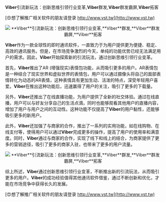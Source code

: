 **Viber**引流新玩法：创新思维引领行业变革,**Viber**群发,**Viber**群发霸屏,**Viber**拓客

[😍想了解推广相关软件的朋友请登录 http://www.vst.tw](http://www.vst.tw)

 <center><img src="https://vst.tw/MP4/tuiguang/png/5.png" alt="**Viber**引流新玩法：创新思维引领行业变革,**Viber**群发,**Viber**群发霸屏,**Viber**拓客"></center>

**Viber**作为一款全球性的即时通讯软件，一直致力于为用户提供更为便捷、稳定、高效的通讯服务。但是，在市场竞争激烈的今天，单纯的功能优势已经无法满足用户的需求。因此，**Viber**开始探索新的引流玩法，通过创新思维引领行业变革。

首先，**Viber**推出了AR (增强现实)表情包功能，从而吸引更多的用户。AR表情包是一种结合了现实世界和虚拟世界的表情包，用户可以通过摄像头将自己的面部表情转化为动态的AR表情，这种表情具有更加生动、活泼的特点，深受年轻用户喜爱。**Viber**在推出这种功能后，迅速赢得了用户的关注，吸引了更多的下载量。

另外，**Viber**还推出了在线直播功能，为用户提供了全新的社交体验。通过在线直播，用户可以与好友分享自己的生活点滴，同时也能够观看其他用户的直播内容，增加了用户与用户之间的互动性。这种功能不仅提高了**Viber**的用户黏性，还能够吸引更多的新用户。

此外，**Viber**还加强了与商家的合作，推出了一系列的实用功能，如在线购物、在线支付等，使得用户可以通过**Viber**完成更多的操作，提高了用户的使用率和满意度。同时，**Viber**通过与商家的合作，实现了线下和线上的结合，为商家提供了更多的营销途径，吸引了更多的商家入驻，也带来了更多的用户流量。

 <center><img src="https://vst.tw/MP4/tuiguang/png/0.png" alt="**Viber**引流新玩法：创新思维引领行业变革,**Viber**群发,**Viber**群发霸屏,**Viber**拓客"></center>

综上所述，**Viber**通过创新思维引领行业变革，不断推出新的引流玩法，从而吸引更多的用户。**Viber**的成功经验值得其他通讯软件借鉴，通过不断创新和优化，才能在市场竞争中获得长久的发展。

[😍想了解推广相关软件的朋友请登录 http://www.vst.tw](http://www.vst.tw)



